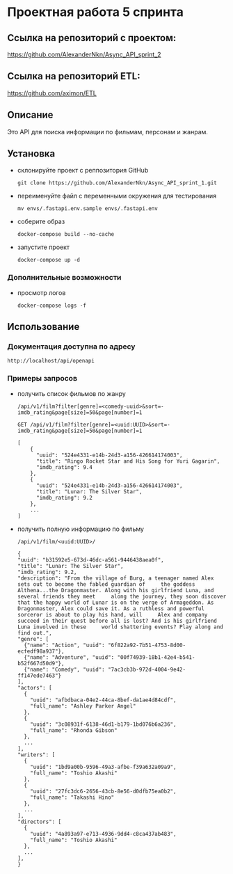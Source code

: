 # Проектная работа 5 спринта

## Ссылка на репозиторий с проектом:
https://github.com/AlexanderNkn/Async_API_sprint_2

## Ссылка на репозиторий ETL:
https://github.com/aximon/ETL

## Описание
Это API для поиска информации по фильмам, персонам и жанрам.

## Установка
- склонируйте проект с реппозитория GitHub
    ```
    git clone https://github.com/AlexanderNkn/Async_API_sprint_1.git
    ```
- переименуйте файл с переменными окружения для тестирования
    ```
    mv envs/.fastapi.env.sample envs/.fastapi.env
    ```
- соберите образ
    ```
    docker-compose build --no-cache
    ```
- запустите проект
    ```
    docker-compose up -d
    ```

### Дополнительные возможности
- просмотр логов
    ```
    docker-compose logs -f
    ```

## Использование

### Документация доступна по адресу
    http://localhost/api/openapi
### Примеры запросов
- получить список фильмов по жанру
    ```
    /api/v1/film?filter[genre]=<comedy-uuid>&sort=-imdb_rating&page[size]=50&page[number]=1
    ```
    ```
    GET /api/v1/film?filter[genre]=<uuid:UUID>&sort=-imdb_rating&page[size]=50&page[number]=1

    [
        {
          "uuid": "524e4331-e14b-24d3-a156-426614174003",
          "title": "Ringo Rocket Star and His Song for Yuri Gagarin",
          "imdb_rating": 9.4
        },
        {
          "uuid": "524e4331-e14b-24d3-a156-426614174003",
          "title": "Lunar: The Silver Star",
          "imdb_rating": 9.2
        },
        ...
    ] 
    ```
- получить полную информацию по фильму
    ```
    /api/v1/film/<uuid:UUID>/
    ```
    ```
    {
    "uuid": "b31592e5-673d-46dc-a561-9446438aea0f",
    "title": "Lunar: The Silver Star",
    "imdb_rating": 9.2,
    "description": "From the village of Burg, a teenager named Alex sets out to become the fabled guardian of     the goddess Althena...the Dragonmaster. Along with his girlfriend Luna, and several friends they meet     along the journey, they soon discover that the happy world of Lunar is on the verge of Armageddon. As     Dragonmaster, Alex could save it. As a ruthless and powerful sorceror is about to play his hand, will     Alex and company succeed in their quest before all is lost? And is his girlfriend Luna involved in these     world shattering events? Play along and find out.",
    "genre": [
      {"name": "Action", "uuid": "6f822a92-7b51-4753-8d00-ecfedf98a937"},
      {"name": "Adventure", "uuid": "00f74939-18b1-42e4-b541-b52f667d50d9"},
      {"name": "Comedy", "uuid": "7ac3cb3b-972d-4004-9e42-ff147ede7463"}
    ],
    "actors": [
      {
        "uuid": "afbdbaca-04e2-44ca-8bef-da1ae4d84cdf",
        "full_name": "Ashley Parker Angel"
      },
      {
        "uuid": "3c08931f-6138-46d1-b179-1bd076b6a236",
        "full_name": "Rhonda Gibson"
      },
      ...
    ],
    "writers": [
      {
        "uuid": "1bd9a00b-9596-49a3-afbe-f39a632a09a9",
        "full_name": "Toshio Akashi"
      },
      {
        "uuid": "27fc3dc6-2656-43cb-8e56-d0dfb75ea0b2",
        "full_name": "Takashi Hino"
      },
      ...
    ],
    "directors": [
      {
        "uuid": "4a893a97-e713-4936-9dd4-c8ca437ab483",
        "full_name": "Toshio Akashi"
      },
      ...
    ],
    }
    ```
